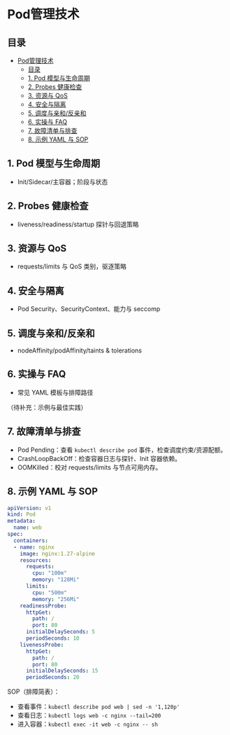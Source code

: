 # Pod管理技术

## 目录

- [Pod管理技术](#pod管理技术)
  - [目录](#目录)
  - [1. Pod 模型与生命周期](#1-pod-模型与生命周期)
  - [2. Probes 健康检查](#2-probes-健康检查)
  - [3. 资源与 QoS](#3-资源与-qos)
  - [4. 安全与隔离](#4-安全与隔离)
  - [5. 调度与亲和/反亲和](#5-调度与亲和反亲和)
  - [6. 实操与 FAQ](#6-实操与-faq)
  - [7. 故障清单与排查](#7-故障清单与排查)
  - [8. 示例 YAML 与 SOP](#8-示例-yaml-与-sop)

## 1. Pod 模型与生命周期

- Init/Sidecar/主容器；阶段与状态

## 2. Probes 健康检查

- liveness/readiness/startup 探针与回退策略

## 3. 资源与 QoS

- requests/limits 与 QoS 类别，驱逐策略

## 4. 安全与隔离

- Pod Security、SecurityContext、能力与 seccomp

## 5. 调度与亲和/反亲和

- nodeAffinity/podAffinity/taints & tolerations

## 6. 实操与 FAQ

- 常见 YAML 模板与排障路径

（待补充：示例与最佳实践）

## 7. 故障清单与排查

- Pod Pending：查看 `kubectl describe pod` 事件，检查调度约束/资源配额。
- CrashLoopBackOff：检查容器日志与探针、Init 容器依赖。
- OOMKilled：校对 requests/limits 与节点可用内存。

## 8. 示例 YAML 与 SOP

```yaml
apiVersion: v1
kind: Pod
metadata:
  name: web
spec:
  containers:
  - name: nginx
    image: nginx:1.27-alpine
    resources:
      requests:
        cpu: "100m"
        memory: "128Mi"
      limits:
        cpu: "500m"
        memory: "256Mi"
    readinessProbe:
      httpGet:
        path: /
        port: 80
      initialDelaySeconds: 5
      periodSeconds: 10
    livenessProbe:
      httpGet:
        path: /
        port: 80
      initialDelaySeconds: 15
      periodSeconds: 20
```

SOP（排障简表）：

- 查看事件：`kubectl describe pod web | sed -n '1,120p'`
- 查看日志：`kubectl logs web -c nginx --tail=200`
- 进入容器：`kubectl exec -it web -c nginx -- sh`
